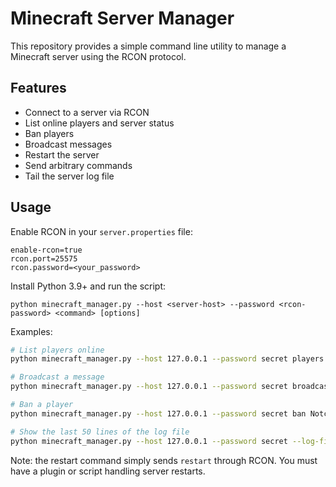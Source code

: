 # Minecraft Server Manager

This repository provides a simple command line utility to manage a Minecraft server using the RCON protocol.

## Features

- Connect to a server via RCON
- List online players and server status
- Ban players
- Broadcast messages
- Restart the server
- Send arbitrary commands
- Tail the server log file

## Usage

Enable RCON in your `server.properties` file:

```
enable-rcon=true
rcon.port=25575
rcon.password=<your_password>
```

Install Python 3.9+ and run the script:

```
python minecraft_manager.py --host <server-host> --password <rcon-password> <command> [options]
```

Examples:

```bash
# List players online
python minecraft_manager.py --host 127.0.0.1 --password secret players

# Broadcast a message
python minecraft_manager.py --host 127.0.0.1 --password secret broadcast "Server maintenance soon!"

# Ban a player
python minecraft_manager.py --host 127.0.0.1 --password secret ban Notch

# Show the last 50 lines of the log file
python minecraft_manager.py --host 127.0.0.1 --password secret --log-file /path/to/latest.log logs --lines 50
```

Note: the restart command simply sends `restart` through RCON. You must have a plugin or script handling server restarts.


